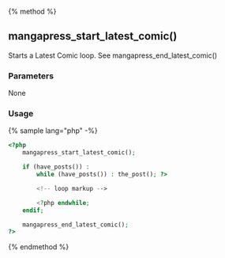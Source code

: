 {% method %}
## mangapress_start_latest_comic()
Starts a Latest Comic loop. See mangapress_end_latest_comic()

### Parameters
None

### Usage
{% sample lang="php" -%}
```php
<?php    
    mangapress_start_latest_comic();

    if (have_posts()) :
        while (have_posts()) : the_post(); ?>

        <!-- loop markup -->

        <?php endwhile;
    endif;

    mangapress_end_latest_comic();
?>
```
{% endmethod %}

